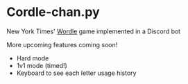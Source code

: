 # Cordle-chan.py
New York Times' [Wordle](https://www.nytimes.com/games/wordle/index.html) game implemented in a Discord bot

More upcoming features coming soon!
- Hard mode
- 1v1 mode (timed!)
- Keyboard to see each letter usage history